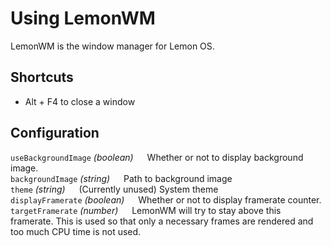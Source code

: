 # Using LemonWM

LemonWM is the window manager for Lemon OS.

## Shortcuts
- Alt + F4 to close a window

## Configuration

```useBackgroundImage``` *(boolean)* &emsp; Whether or not to display background image.\
```backgroundImage``` *(string)*  &emsp; Path to background image\
```theme``` *(string)*  &emsp; (Currently unused) System theme\
```displayFramerate``` *(boolean)*  &emsp; Whether or not to display framerate counter.\
```targetFramerate``` *(number)*  &emsp; LemonWM will try to stay above this framerate. This is used so that only a necessary frames are rendered and too much CPU time is not used.